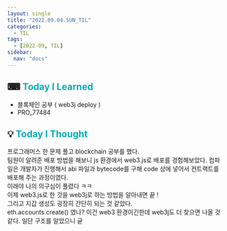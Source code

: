 ```yaml
---
layout: single
title: "2022.09.04.SUN_TIL"
categories:
  - TIL
tags:
  - [2022-09, TIL]
sidebar:
  nav: "docs"
---
```


## ⌨ <a style="color:#00adb5">Today I Learned</a>

- 블록체인 공부 ( web3j deploy )
- PRO_77484

## 💡 <a style="color:#00adb5">Today I Thought</a>

프로그래머스 한 문제 풀고 blockchain 공부를 했다.<br>
팀원이 알려준 배포 방법을 해보니 js 환경에서 web3.js로 배포를 경험해보았다. 컴파일은 개발자가 진행해서 abi 파일과 bytecode를 구해 code 상에 넣어서 컨트랙트를 배포해 주는 과정이였다.<br>
이래야 나의 의구심이 풀렸다 ㅋㅋ<br>
이제 web3.js로 한 것을 web3j로 하는 방법을 알아내면 끝 !<br>
그리고 지갑 생성도 굉장히 간단히 되는 것 같았다.<br>
eth.accounts.create() 였나? 이건 web3 환경이긴한데 web3j도 더 찾으면 나올 것 같다. 일단 구조를 알았으니 귣
